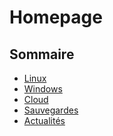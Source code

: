# Homepage

## Sommaire
- [Linux](Linux/index.md)
- [Windows](Windows/Sommaire.md)
- [Cloud]()
- [Sauvegardes]()
- [Actualités]()

